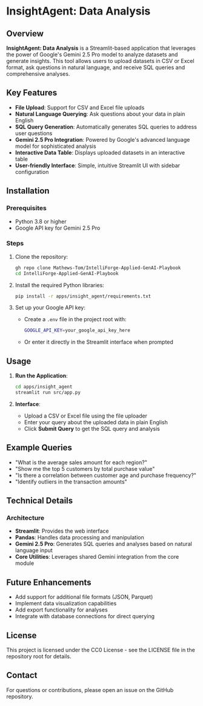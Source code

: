 # InsightAgent: Data Analysis

## Overview

**InsightAgent: Data Analysis** is a Streamlit-based application that leverages the power of Google's Gemini 2.5 Pro model to analyze datasets and generate insights. This tool allows users to upload datasets in CSV or Excel format, ask questions in natural language, and receive SQL queries and comprehensive analyses.

## Key Features

- **File Upload**: Support for CSV and Excel file uploads
- **Natural Language Querying**: Ask questions about your data in plain English
- **SQL Query Generation**: Automatically generates SQL queries to address user questions
- **Gemini 2.5 Pro Integration**: Powered by Google's advanced language model for sophisticated analysis
- **Interactive Data Table**: Displays uploaded datasets in an interactive table
- **User-friendly Interface**: Simple, intuitive Streamlit UI with sidebar configuration

## Installation

### Prerequisites

- Python 3.8 or higher
- Google API key for Gemini 2.5 Pro

### Steps

1. Clone the repository:

   ```bash
   gh repo clone Mathews-Tom/IntelliForge-Applied-GenAI-Playbook
   cd IntelliForge-Applied-GenAI-Playbook
   ```

2. Install the required Python libraries:

   ```bash
   pip install -r apps/insight_agent/requirements.txt
   ```

3. Set up your Google API key:
   - Create a `.env` file in the project root with:

     ```bash
     GOOGLE_API_KEY=your_google_api_key_here
     ```

   - Or enter it directly in the Streamlit interface when prompted

## Usage

1. **Run the Application**:

   ```bash
   cd apps/insight_agent
   streamlit run src/app.py
   ```

2. **Interface**:
   - Upload a CSV or Excel file using the file uploader
   - Enter your query about the uploaded data in plain English
   - Click **Submit Query** to get the SQL query and analysis

## Example Queries

- "What is the average sales amount for each region?"
- "Show me the top 5 customers by total purchase value"
- "Is there a correlation between customer age and purchase frequency?"
- "Identify outliers in the transaction amounts"

## Technical Details

### Architecture

- **Streamlit**: Provides the web interface
- **Pandas**: Handles data processing and manipulation
- **Gemini 2.5 Pro**: Generates SQL queries and analyses based on natural language input
- **Core Utilities**: Leverages shared Gemini integration from the core module

## Future Enhancements

- Add support for additional file formats (JSON, Parquet)
- Implement data visualization capabilities
- Add export functionality for analyses
- Integrate with database connections for direct querying

## License

This project is licensed under the CC0 License - see the LICENSE file in the repository root for details.

## Contact

For questions or contributions, please open an issue on the GitHub repository.
